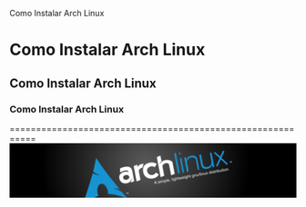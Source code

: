 Como Instalar Arch Linux
# Como Instalar Arch Linux
## Como Instalar Arch Linux
### Como Instalar Arch Linux
===========================================================
![ArchLinux2](https://github.com/ALTGNULinux/installarch/blob/master/src/ArchLinux2.png)

